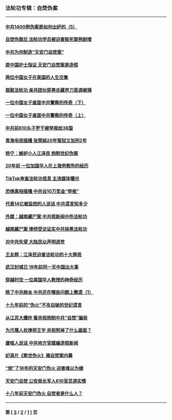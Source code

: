 ### 法轮功专辑：自焚伪案
---
#### [中共1400例伪案是如何出炉的（5）](../../pages/nf5562/n13226831.md?02020430) 
#### [自焚伪案后 法轮功学员被迫害致死案例剧增](../../pages/nf5562/n13190600.md?02020430) 
#### [中共为何制造“天安门自焚案”](../../pages/nf5562/n13183270.md?02020430) 
#### [原中国护士指证 天安门自焚案是造假](../../pages/nf5562/n13172289.md?02020430) 
#### [两位中国女子在美国的人生交集](../../pages/nf5562/n13156138.md?02020430) 
#### [栽赃法轮功 亲共团伙穿黑衣藏界刀高调被捕](../../pages/nf5562/n13073780.md?02020430) 
#### [一位中国女子直面中共警察的传奇（下）](../../pages/nf5562/n12989706.md?02020430) 
#### [一位中国女子直面中共警察的传奇（上）](../../pages/nf5562/n12985072.md?02020430) 
#### [中共前610头子罗干被举报给38国](../../pages/nf5562/n12975419.md?02020430) 
#### [青海电视插播 张荣娟20年冤狱又加刑2年](../../pages/nf5562/n12738166.md?02020430) 
#### [杨宁：嫉妒小人江泽民 炮制世纪伪案](../../pages/nf5562/n12724108.md?02020430) 
#### [20年前 一位加国华人在上海劳教所的经历](../../pages/nf5562/n12707932.md?02020430) 
#### [TikTok审查法轮功信息 主流媒体曝光](../../pages/nf5562/n12362336.md?02020430) 
#### [恐惧真相插播 中共设10万奖金“举报”](../../pages/nf5562/n12306396.md?02020430) 
#### [代表14亿被监控的人说话 中共谎言知多少](../../pages/nf5562/n12297484.md?02020430) 
#### [外媒：越南藏尸案 中共假新闻中伤法轮功](../../pages/nf5562/n12264411.md?02020430) 
#### [越南藏尸案 律师受访证实中共抹黑法轮功](../../pages/nf5562/n12261878.md?02020430) 
#### [对中共失望 大陆民众声明退党](../../pages/nf5562/n12187315.md?02020430) 
#### [王友群：江泽民迫害法轮功的十大罪恶](../../pages/nf5562/n12169074.md?02020430) 
#### [武汉封城日 19年前同一天中国出大事](../../pages/nf5562/n12150901.md?02020430) 
#### [穿越时空  一位美国华人教授的神奇经历](../../pages/nf5562/n12097460.md?02020430) 
#### [除了中共肺炎 中共还在哪些问题上撒谎（1）](../../pages/nf5562/n11955770.md?02020430) 
#### [十九年前的“伪火”不攻自破的世纪谎言](../../pages/nf5562/n11813238.md?02020430) 
#### [从江苏大爆炸 看央视炮制中共“自焚”骗局](../../pages/nf5562/n11140275.md?02020430) 
#### [为污蔑人权律师王宇 央视剪掉了什么画面？](../../pages/nf5562/n11130142.md?02020430) 
#### [聋哑人说话 中共地方官媒编造假新闻](../../pages/nf5562/n11006067.md?02020430) 
#### [纪录片《欺世伪火》揭自焚案内幕](../../pages/nf5562/n11002664.md?02020430) 
#### [“烧”了18年的天安门伪火 迫害难以为继](../../pages/nf5562/n10996660.md?02020430) 
#### [天安门自焚 公安局长军人610官员道实情](../../pages/nf5562/n10997098.md?02020430) 
#### [十八年前天安门伪火 自焚者是什么人？](../../pages/nf5562/n10996556.md?02020430) 

---
#### 第 [ [3](./3.md?02020430) / [2](./2.md?02020430) / [1](./1.md?02020430) ] 页
